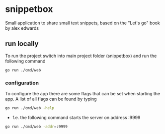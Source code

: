 # snippetbox
Small application to share small text snippets, based on the "Let's go" book by alex edwards

## run locally
To run the project switch into main project folder (snippetbox) and run the following command
```bash
go run ./cmd/web
```
### configuration
To configure the app there are some flags that can be set when starting the app. A list of all flags can be found by typing
```bash
go run ./cmd/web -help
```
 - f.e. the following command starts the server on address :9999
  ```bash
  go run ./cmd/web -addr=:9999
  ```
